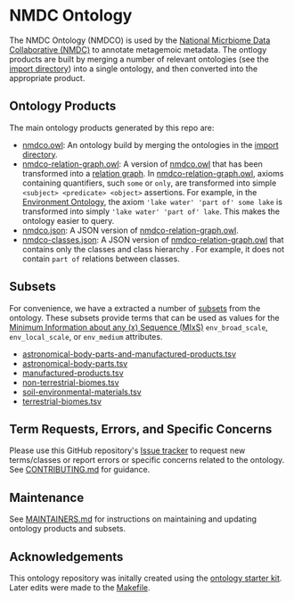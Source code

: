 
<!-- ![Build Status](https://github.com/microbiomedata/nmdc-ontology/workflows/CI/badge.svg) -->
# NMDC Ontology

The NMDC Ontology (NMDCO) is used  by the [National Micrbiome Data Collaborative (NMDC)](https://microbiomedata.org) to annotate metagemoic metadata. The ontlogy products are built by merging a number of relevant ontologies (see the [import directory](src/ontology/imports/)) into a single ontology, and then converted into the appropriate product.

## Ontology Products

The main ontology products generated by this repo are:
- [nmdco.owl](nmdco.owl): An ontology build by merging the ontologies in the [import directory](src/ontology/imports/).
- [nmdco-relation-graph.owl](nmdco-relation-graph.owl): A version of [nmdco.owl](nmdco.owl) that has been transformed into a [relation graph](https://github.com/balhoff/relation-graph). In [nmdco-relation-graph.owl](nmdco-relation-graph.owl), axioms containing quantifiers, such `some` or `only`, are transformed into simple `<subject> <predicate> <object>` assertions. For example, in the [Environment Ontology](https://github.com/EnvironmentOntology/envo), the axiom `'lake water' 'part of' some lake` is transformed into simply `'lake water' 'part of' lake`.  This makes the ontology easier to query.
- [nmdco.json](nmdco.json): A JSON version of [nmdco-relation-graph.owl](nmdco-relation-graph.owl).
- [nmdco-classes.json](nmdco-classes.json): A JSON version of [nmdco-relation-graph.owl](nmdco-relation-graph.owl) that contains only the classes and class hierarchy . For example, it does not contain `part of` relations between classes.

## Subsets

For convenience, we have a extracted a number of [subsets](subsets/) from the ontology. These subsets provide terms that can be used as values for the [Minimum Information about any (x) Sequence (MIxS)](https://gensc.org/mixs) `env_broad_scale`, `env_local_scale`, or `env_medium` attributes.  
- [astronomical-body-parts-and-manufactured-products.tsv](subsets/astronomical-body-parts-and-manufactured-products.tsv)
- [astronomical-body-parts.tsv](subsets/astronomical-body-parts.tsv)
- [manufactured-products.tsv](subsets/manufactured-products.tsv)
- [non-terrestrial-biomes.tsv](subsets/non-terrestrial-biomes.tsv)
- [soil-environmental-materials.tsv](subsets/soil-environmental-materials.tsv)
- [terrestrial-biomes.tsv](subsets/terrestrial-biomes.tsv)

## Term Requests, Errors, and Specific Concerns
Please use this GitHub repository's [Issue tracker](https://github.com/microbiomedata/nmdc-ontology/issues) to request new terms/classes or report errors or specific concerns related to the ontology. See [CONTRIBUTING.md](CONTRIBUTING.md) for guidance.

## Maintenance

See [MAINTAINERS.md](MAINTAINERS.md) for instructions on maintaining and updating ontology products and subsets.

## Acknowledgements

This ontology repository was initally created using the [ontology starter kit](https://github.com/INCATools/ontology-starter-kit). Later edits were made to the [Makefile](src/onotology/Makefile).
